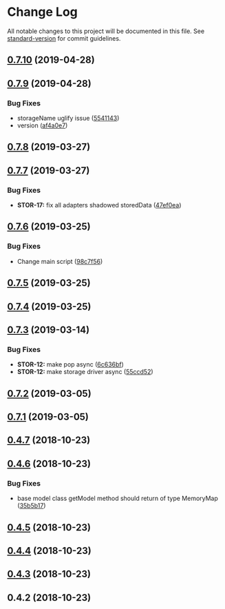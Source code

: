 # Change Log

All notable changes to this project will be documented in this file. See [standard-version](https://github.com/conventional-changelog/standard-version) for commit guidelines.

<a name="0.7.10"></a>
## [0.7.10](https://github.com/DoychinDoychev/storage-driver/compare/v0.7.9...v0.7.10) (2019-04-28)



<a name="0.7.9"></a>
## [0.7.9](https://github.com/DoychinDoychev/storage-driver/compare/v0.7.8...v0.7.9) (2019-04-28)


### Bug Fixes

* storageName uglify issue ([5541143](https://github.com/DoychinDoychev/storage-driver/commit/5541143))
* version ([af4a0e7](https://github.com/DoychinDoychev/storage-driver/commit/af4a0e7))



<a name="0.7.8"></a>
## [0.7.8](https://github.com/DoychinDoychev/storage-driver/compare/v0.7.7...v0.7.8) (2019-03-27)



<a name="0.7.7"></a>
## [0.7.7](https://github.com/DoychinDoychev/storage-driver/compare/v0.7.6...v0.7.7) (2019-03-27)


### Bug Fixes

* **STOR-17:** fix all adapters shadowed storedData ([47ef0ea](https://github.com/DoychinDoychev/storage-driver/commit/47ef0ea))



<a name="0.7.6"></a>
## [0.7.6](https://github.com/DoychinDoychev/storage-driver/compare/v0.7.5...v0.7.6) (2019-03-25)


### Bug Fixes

* Change main script ([98c7f56](https://github.com/DoychinDoychev/storage-driver/commit/98c7f56))



<a name="0.7.5"></a>
## [0.7.5](https://github.com/DoychinDoychev/storage-driver/compare/v0.7.3...v0.7.5) (2019-03-25)



<a name="0.7.4"></a>
## [0.7.4](https://github.com/DoychinDoychev/storage-driver/compare/v0.7.3...v0.7.4) (2019-03-25)



<a name="0.7.3"></a>
## [0.7.3](https://github.com/DoychinDoychev/storage-driver/compare/v0.4.7...v0.7.3) (2019-03-14)


### Bug Fixes

* **STOR-12:** make pop async ([6c636bf](https://github.com/DoychinDoychev/storage-driver/commit/6c636bf))
* **STOR-12:** make storage driver async ([55ccd52](https://github.com/DoychinDoychev/storage-driver/commit/55ccd52))



<a name="0.7.2"></a>
## [0.7.2](https://github.com/DoychinDoychev/storage-driver/compare/v0.7.1...v0.7.2) (2019-03-05)



<a name="0.7.1"></a>
## [0.7.1](https://github.com/DoychinDoychev/storage-driver/compare/v0.7.0...v0.7.1) (2019-03-05)



<a name="0.4.7"></a>
## [0.4.7](https://github.com/DoychinDoychev/storage-driver/compare/v0.4.6...v0.4.7) (2018-10-23)



<a name="0.4.6"></a>
## [0.4.6](https://github.com/DoychinDoychev/storage-driver/compare/v0.4.5...v0.4.6) (2018-10-23)


### Bug Fixes

* base model class getModel method should return of type MemoryMap ([35b5b17](https://github.com/DoychinDoychev/storage-driver/commit/35b5b17))



<a name="0.4.5"></a>
## [0.4.5](https://github.com/DoychinDoychev/storage-driver/compare/v0.4.4...v0.4.5) (2018-10-23)



<a name="0.4.4"></a>
## [0.4.4](https://github.com/DoychinDoychev/storage-driver/compare/v0.4.3...v0.4.4) (2018-10-23)



<a name="0.4.3"></a>
## [0.4.3](https://github.com/DoychinDoychev/storage-driver/compare/v0.4.1...v0.4.3) (2018-10-23)



<a name="0.4.2"></a>
## 0.4.2 (2018-10-23)
